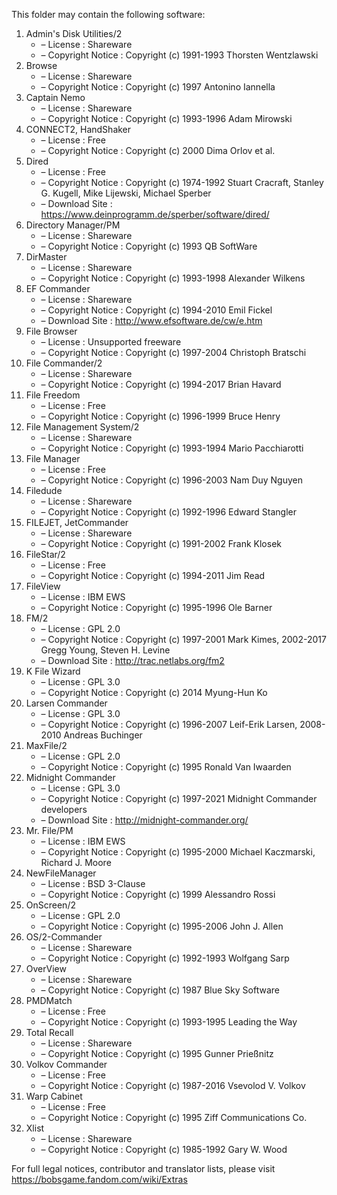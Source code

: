 ﻿This folder may contain the following software:

1. Admin's Disk Utilities/2
   - – License : Shareware
   - – Copyright Notice : Copyright (c) 1991-1993 Thorsten Wentzlawski
2. Browse
   - – License : Shareware
   - – Copyright Notice : Copyright (c) 1997 Antonino Iannella
3. Captain Nemo
   - – License : Shareware
   - – Copyright Notice : Copyright (c) 1993-1996 Adam Mirowski
4. CONNECT2, HandShaker
   - – License : Free
   - – Copyright Notice : Copyright (c) 2000 Dima Orlov et al.
5. Dired
   - – License : Free
   - – Copyright Notice : Copyright (c) 1974-1992 Stuart Cracraft, Stanley G. Kugell, Mike Lijewski, Michael Sperber
   - – Download Site : https://www.deinprogramm.de/sperber/software/dired/
6. Directory Manager/PM
   - – License : Shareware
   - – Copyright Notice : Copyright (c) 1993 QB SoftWare
7. DirMaster
   - – License : Shareware
   - – Copyright Notice : Copyright (c) 1993-1998 Alexander Wilkens
8. EF Commander
   - – License : Shareware
   - – Copyright Notice : Copyright (c) 1994-2010 Emil Fickel
   - – Download Site : http://www.efsoftware.de/cw/e.htm
9. File Browser
   - – License : Unsupported freeware
   - – Copyright Notice : Copyright (c) 1997-2004 Christoph Bratschi
10. File Commander/2
    - – License : Shareware
    - – Copyright Notice : Copyright (c) 1994-2017 Brian Havard
11. File Freedom
    - – License : Free
    - – Copyright Notice : Copyright (c) 1996-1999 Bruce Henry
12. File Management System/2
    - – License : Shareware
    - – Copyright Notice : Copyright (c) 1993-1994 Mario Pacchiarotti
13. File Manager
    - – License : Free
    - – Copyright Notice : Copyright (c) 1996-2003 Nam Duy Nguyen
14. Filedude
    - – License : Shareware
    - – Copyright Notice : Copyright (c) 1992-1996 Edward Stangler
15. FILEJET, JetCommander
    - – License : Shareware
    - – Copyright Notice : Copyright (c) 1991-2002 Frank Klosek
16. FileStar/2
    - – License : Free
    - – Copyright Notice : Copyright (c) 1994-2011 Jim Read
17. FileView
    - – License : IBM EWS
    - – Copyright Notice : Copyright (c) 1995-1996 Ole Barner
18. FM/2
    - – License : GPL 2.0
    - – Copyright Notice : Copyright (c) 1997-2001 Mark Kimes, 2002-2017 Gregg Young, Steven H. Levine
    - – Download Site : http://trac.netlabs.org/fm2
19. K File Wizard
    - – License : GPL 3.0
    - – Copyright Notice : Copyright (c) 2014 Myung-Hun Ko
20. Larsen Commander
    - – License : GPL 3.0
    - – Copyright Notice : Copyright (c) 1996-2007 Leif-Erik Larsen, 2008-2010 Andreas Buchinger
21. MaxFile/2
    - – License : GPL 2.0
    - – Copyright Notice : Copyright (c) 1995 Ronald Van Iwaarden
22. Midnight Commander
    - – License : GPL 3.0
    - – Copyright Notice : Copyright (c) 1997-2021 Midnight Commander developers
    - – Download Site : http://midnight-commander.org/
23. Mr. File/PM
    - – License : IBM EWS
    - – Copyright Notice : Copyright (c) 1995-2000 Michael Kaczmarski, Richard J. Moore
24. NewFileManager
    - – License : BSD 3-Clause
    - – Copyright Notice : Copyright (c) 1999 Alessandro Rossi
25. OnScreen/2
    - – License : GPL 2.0
    - – Copyright Notice : Copyright (c) 1995-2006 John J. Allen
26. OS/2-Commander
    - – License : Shareware
    - – Copyright Notice : Copyright (c) 1992-1993 Wolfgang Sarp
27. OverView
    - – License : Shareware
    - – Copyright Notice : Copyright (c) 1987 Blue Sky Software
28. PMDMatch
    - – License : Free
    - – Copyright Notice : Copyright (c) 1993-1995 Leading the Way
29. Total Recall
    - – License : Shareware
    - – Copyright Notice : Copyright (c) 1995 Gunner Prießnitz
30. Volkov Commander
    - – License : Free
    - – Copyright Notice : Copyright (c) 1987-2016 Vsevolod V. Volkov
31. Warp Cabinet
    - – License : Free
    - – Copyright Notice : Copyright (c) 1995 Ziff Communications Co.
32. Xlist
    - – License : Shareware
    - – Copyright Notice : Copyright (c) 1985-1992 Gary W. Wood

For full legal notices, contributor and translator lists, please visit https://bobsgame.fandom.com/wiki/Extras
